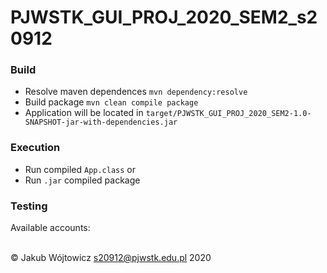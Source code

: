 # PJWSTK_GUI_PROJ_2020_SEM2_s20912

### Build

- Resolve maven dependences `mvn dependency:resolve`
- Build package `mvn clean compile package`
- Application will be located in `target/PJWSTK_GUI_PROJ_2020_SEM2-1.0-SNAPSHOT-jar-with-dependencies.jar`


### Execution

- Run compiled `App.class` or
- Run `.jar` compiled package

### Testing

Available accounts:


\
&copy; Jakub Wójtowicz <s20912@pjwstk.edu.pl> 2020